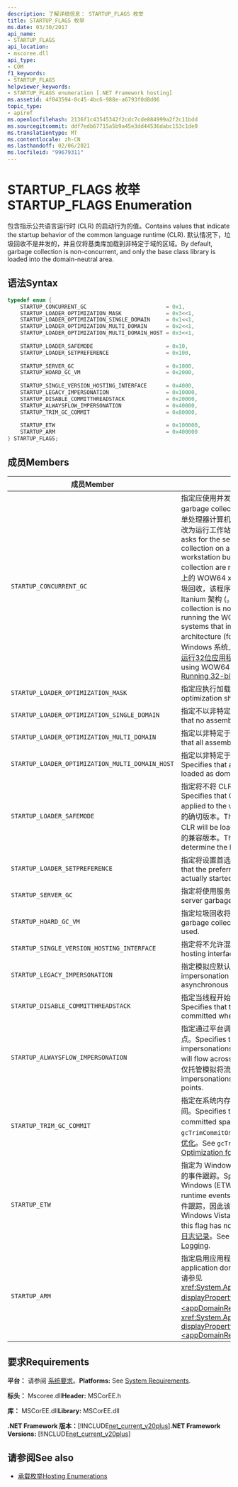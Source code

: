```yaml
---
description: 了解详细信息： STARTUP_FLAGS 枚举
title: STARTUP_FLAGS 枚举
ms.date: 03/30/2017
api_name:
- STARTUP_FLAGS
api_location:
- mscoree.dll
api_type:
- COM
f1_keywords:
- STARTUP_FLAGS
helpviewer_keywords:
- STARTUP_FLAGS enumeration [.NET Framework hosting]
ms.assetid: 4f043594-0c45-4bc6-988e-a6793f0d8d06
topic_type:
- apiref
ms.openlocfilehash: 2136f1c43545342f2cdc7cde884999a2f2c11bdd
ms.sourcegitcommit: ddf7edb67715a5b9a45e3dd44536dabc153c1de0
ms.translationtype: MT
ms.contentlocale: zh-CN
ms.lasthandoff: 02/06/2021
ms.locfileid: "99679311"
---
```

# <a name="startup_flags-enumeration"></a><span data-ttu-id="f0af4-103">STARTUP_FLAGS 枚举</span><span class="sxs-lookup"><span data-stu-id="f0af4-103">STARTUP_FLAGS Enumeration</span></span>

<span data-ttu-id="f0af4-104">包含指示公共语言运行时 (CLR) 的启动行为的值。</span><span class="sxs-lookup"><span data-stu-id="f0af4-104">Contains values that indicate the startup behavior of the common language runtime (CLR).</span></span> <span data-ttu-id="f0af4-105">默认情况下，垃圾回收不是并发的，并且仅将基类库加载到非特定于域的区域。</span><span class="sxs-lookup"><span data-stu-id="f0af4-105">By default, garbage collection is non-concurrent, and only the base class library is loaded into the domain-neutral area.</span></span>  
  
## <a name="syntax"></a><span data-ttu-id="f0af4-106">语法</span><span class="sxs-lookup"><span data-stu-id="f0af4-106">Syntax</span></span>  
  
```cpp  
typedef enum {  
    STARTUP_CONCURRENT_GC                         = 0x1,  
    STARTUP_LOADER_OPTIMIZATION_MASK              = 0x3<<1,  
    STARTUP_LOADER_OPTIMIZATION_SINGLE_DOMAIN     = 0x1<<1,  
    STARTUP_LOADER_OPTIMIZATION_MULTI_DOMAIN      = 0x2<<1,  
    STARTUP_LOADER_OPTIMIZATION_MULTI_DOMAIN_HOST = 0x3<<1,  
  
    STARTUP_LOADER_SAFEMODE                       = 0x10,  
    STARTUP_LOADER_SETPREFERENCE                  = 0x100,  
  
    STARTUP_SERVER_GC                             = 0x1000,  
    STARTUP_HOARD_GC_VM                           = 0x2000,  
  
    STARTUP_SINGLE_VERSION_HOSTING_INTERFACE      = 0x4000,  
    STARTUP_LEGACY_IMPERSONATION                  = 0x10000,  
    STARTUP_DISABLE_COMMITTHREADSTACK             = 0x20000,  
    STARTUP_ALWAYSFLOW_IMPERSONATION              = 0x40000,  
    STARTUP_TRIM_GC_COMMIT                        = 0x80000,  
  
    STARTUP_ETW                                   = 0x100000,  
    STARTUP_ARM                                   = 0x400000  
} STARTUP_FLAGS;  
```  
  
## <a name="members"></a><span data-ttu-id="f0af4-107">成员</span><span class="sxs-lookup"><span data-stu-id="f0af4-107">Members</span></span>  
  
|<span data-ttu-id="f0af4-108">成员</span><span class="sxs-lookup"><span data-stu-id="f0af4-108">Member</span></span>|<span data-ttu-id="f0af4-109">说明</span><span class="sxs-lookup"><span data-stu-id="f0af4-109">Description</span></span>|  
|------------|-----------------|  
|`STARTUP_CONCURRENT_GC`|<span data-ttu-id="f0af4-110">指定应使用并发垃圾回收。</span><span class="sxs-lookup"><span data-stu-id="f0af4-110">Specifies that concurrent garbage collection should be used.</span></span> <span data-ttu-id="f0af4-111">如果调用方请求单处理器计算机上的服务器生成和并发垃圾回收，则会改为运行工作站构建和非并发垃圾回收。</span><span class="sxs-lookup"><span data-stu-id="f0af4-111">If the caller asks for the server build and concurrent garbage collection on a single-processor machine, the workstation build and non-concurrent garbage collection are run instead.</span></span> <span data-ttu-id="f0af4-112">**注意：**  在实施了64位系统上的 WOW64 x86 模拟器的应用程序中不支持并发垃圾回收，该程序实现了以前称为 IA-64) 的 Intel Itanium 架构 (。</span><span class="sxs-lookup"><span data-stu-id="f0af4-112">**Note:**  Concurrent garbage collection is not supported in applications that are running the WOW64 x86 emulator on 64-bit systems that implement the Intel Itanium architecture (formerly called IA-64).</span></span> <span data-ttu-id="f0af4-113">有关在64位 Windows 系统上使用 WOW64 的详细信息，请参阅 [运行32位应用程序](/windows/desktop/WinProg64/running-32-bit-applications)。</span><span class="sxs-lookup"><span data-stu-id="f0af4-113">For more information about using WOW64 on 64-bit Windows systems, see [Running 32-bit Applications](/windows/desktop/WinProg64/running-32-bit-applications).</span></span>|  
|`STARTUP_LOADER_OPTIMIZATION_MASK`|<span data-ttu-id="f0af4-114">指定应执行加载程序优化。</span><span class="sxs-lookup"><span data-stu-id="f0af4-114">Specifies that loader optimization shall occur.</span></span>|  
|`STARTUP_LOADER_OPTIMIZATION_SINGLE_DOMAIN`|<span data-ttu-id="f0af4-115">指定不以非特定于域的形式加载程序集。</span><span class="sxs-lookup"><span data-stu-id="f0af4-115">Specifies that no assemblies are loaded as domain-neutral.</span></span>|  
|`STARTUP_LOADER_OPTIMIZATION_MULTI_DOMAIN`|<span data-ttu-id="f0af4-116">指定以非特定于域的形式加载所有程序集。</span><span class="sxs-lookup"><span data-stu-id="f0af4-116">Specifies that all assemblies are loaded as domain-neutral.</span></span>|  
|`STARTUP_LOADER_OPTIMIZATION_MULTI_DOMAIN_HOST`|<span data-ttu-id="f0af4-117">指定以非特定于域的形式加载所有强名称程序集。</span><span class="sxs-lookup"><span data-stu-id="f0af4-117">Specifies that all strong-named assemblies are loaded as domain-neutral.</span></span>|  
|`STARTUP_LOADER_SAFEMODE`|<span data-ttu-id="f0af4-118">指定将不将 CLR 版本策略应用于传入的版本。</span><span class="sxs-lookup"><span data-stu-id="f0af4-118">Specifies that CLR version policy will not be applied to the version passed in.</span></span> <span data-ttu-id="f0af4-119">将加载指定的 CLR 的确切版本。</span><span class="sxs-lookup"><span data-stu-id="f0af4-119">The exact version specified of the CLR will be loaded.</span></span> <span data-ttu-id="f0af4-120">填充码不会评估策略来确定最新的兼容版本。</span><span class="sxs-lookup"><span data-stu-id="f0af4-120">The shim does not evaluate policy to determine the latest compatible version.</span></span>|  
|`STARTUP_LOADER_SETPREFERENCE`|<span data-ttu-id="f0af4-121">指定将设置首选运行时，但实际不会启动。</span><span class="sxs-lookup"><span data-stu-id="f0af4-121">Specifies that the preferred runtime will be set, but not actually started.</span></span>|  
|`STARTUP_SERVER_GC`|<span data-ttu-id="f0af4-122">指定将使用服务器垃圾回收。</span><span class="sxs-lookup"><span data-stu-id="f0af4-122">Specifies that the server garbage collection will be used.</span></span>|  
|`STARTUP_HOARD_GC_VM`|<span data-ttu-id="f0af4-123">指定垃圾回收将保留使用的虚拟地址。</span><span class="sxs-lookup"><span data-stu-id="f0af4-123">Specifies that garbage collection will keep the virtual address used.</span></span>|  
|`STARTUP_SINGLE_VERSION_HOSTING_INTERFACE`|<span data-ttu-id="f0af4-124">指定将不允许混合宿主接口。</span><span class="sxs-lookup"><span data-stu-id="f0af4-124">Specifies that mixing a hosting interface will not be allowed.</span></span>|  
|`STARTUP_LEGACY_IMPERSONATION`|<span data-ttu-id="f0af4-125">指定模拟应默认情况下不流经异步点。</span><span class="sxs-lookup"><span data-stu-id="f0af4-125">Specifies that impersonation should not flow across asynchronous points by default.</span></span>|  
|`STARTUP_DISABLE_COMMITTHREADSTACK`|<span data-ttu-id="f0af4-126">指定当线程开始运行时，不应提交完整线程堆栈。</span><span class="sxs-lookup"><span data-stu-id="f0af4-126">Specifies that the full thread stack should not be committed when the thread starts running.</span></span>|  
|`STARTUP_ALWAYSFLOW_IMPERSONATION`|<span data-ttu-id="f0af4-127">指定通过平台调用实现的托管模拟和模拟将流经异步点。</span><span class="sxs-lookup"><span data-stu-id="f0af4-127">Specifies that managed impersonations and impersonations achieved through platform invoke will flow across asynchronous points.</span></span> <span data-ttu-id="f0af4-128">默认情况下，仅托管模拟将流经异步点。</span><span class="sxs-lookup"><span data-stu-id="f0af4-128">By default, only managed impersonations will flow across asynchronous points.</span></span>|  
|`STARTUP_TRIM_GC_COMMIT`|<span data-ttu-id="f0af4-129">指定在系统内存不足时垃圾回收将使用较少的已提交空间。</span><span class="sxs-lookup"><span data-stu-id="f0af4-129">Specifies that garbage collection will use less committed space when system memory is low.</span></span> <span data-ttu-id="f0af4-130">请 `gcTrimCommitOnLowMemory` 参阅 [针对共享 Web 托管的优化](../../../standard/garbage-collection/optimization-for-shared-web-hosting.md)。</span><span class="sxs-lookup"><span data-stu-id="f0af4-130">See `gcTrimCommitOnLowMemory` in [Optimization for Shared Web Hosting](../../../standard/garbage-collection/optimization-for-shared-web-hosting.md).</span></span>|  
|`STARTUP_ETW`|<span data-ttu-id="f0af4-131">指定为 Windows (ETW) 启用了公共语言运行时事件的事件跟踪。</span><span class="sxs-lookup"><span data-stu-id="f0af4-131">Specifies that event tracing for Windows (ETW) is enabled for common language runtime events.</span></span> <span data-ttu-id="f0af4-132">从 Windows Vista 开始，始终启用事件跟踪，因此该标志不起作用。</span><span class="sxs-lookup"><span data-stu-id="f0af4-132">Beginning with Windows Vista, event tracing is always enabled, so this flag has no effect.</span></span> <span data-ttu-id="f0af4-133">请参阅 [控制 .NET Framework 日志记录](../../performance/controlling-logging.md)。</span><span class="sxs-lookup"><span data-stu-id="f0af4-133">See [Controlling .NET Framework Logging](../../performance/controlling-logging.md).</span></span>|  
|`STARTUP_ARM`|<span data-ttu-id="f0af4-134">指定启用应用程序域资源监视。</span><span class="sxs-lookup"><span data-stu-id="f0af4-134">Specifies that application domain resource monitoring is enabled.</span></span> <span data-ttu-id="f0af4-135">请参见 <xref:System.AppDomain.MonitoringIsEnabled%2A?displayProperty=nameWithType> 属性和[ \<appDomainResourceMonitoring> 元素](../../configure-apps/file-schema/runtime/appdomainresourcemonitoring-element.md)。</span><span class="sxs-lookup"><span data-stu-id="f0af4-135">See the <xref:System.AppDomain.MonitoringIsEnabled%2A?displayProperty=nameWithType> property and [\<appDomainResourceMonitoring> Element](../../configure-apps/file-schema/runtime/appdomainresourcemonitoring-element.md).</span></span>|  
  
## <a name="requirements"></a><span data-ttu-id="f0af4-136">要求</span><span class="sxs-lookup"><span data-stu-id="f0af4-136">Requirements</span></span>  

 <span data-ttu-id="f0af4-137">**平台：** 请参阅 [系统要求](../../get-started/system-requirements.md)。</span><span class="sxs-lookup"><span data-stu-id="f0af4-137">**Platforms:** See [System Requirements](../../get-started/system-requirements.md).</span></span>  
  
 <span data-ttu-id="f0af4-138">**标头：** Mscoree.dll</span><span class="sxs-lookup"><span data-stu-id="f0af4-138">**Header:** MSCorEE.h</span></span>  
  
 <span data-ttu-id="f0af4-139">**库：** MSCorEE.dll</span><span class="sxs-lookup"><span data-stu-id="f0af4-139">**Library:** MSCorEE.dll</span></span>  
  
 <span data-ttu-id="f0af4-140">**.NET Framework 版本：**[!INCLUDE[net_current_v20plus](../../../../includes/net-current-v20plus-md.md)]</span><span class="sxs-lookup"><span data-stu-id="f0af4-140">**.NET Framework Versions:** [!INCLUDE[net_current_v20plus](../../../../includes/net-current-v20plus-md.md)]</span></span>  
  
## <a name="see-also"></a><span data-ttu-id="f0af4-141">请参阅</span><span class="sxs-lookup"><span data-stu-id="f0af4-141">See also</span></span>

- [<span data-ttu-id="f0af4-142">承载枚举</span><span class="sxs-lookup"><span data-stu-id="f0af4-142">Hosting Enumerations</span></span>](hosting-enumerations.md)
